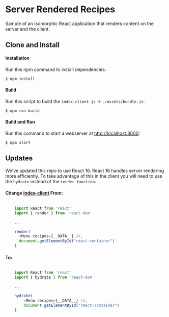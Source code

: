 Server Rendered Recipes
=======================
Sample of an Isomorphic React application that renders content on the server and the client.

Clone and Install
-------------

#### Installation
Run this npm command to install dependencies:
```
$ npm install
```

#### Build
Run this script to build the `index-client.js` -> `./assets/bundle.js`:
```
$ npm run build
```

#### Build and Run
Run this command to start a webserver at [http://localhost:3000](http://localhost:3000):
```
$ npm start
```

Updates
--------
We've updated this repo to use React 16. React 16 handles server rendering more efficiently.
To take advantage of this in the client you will need to use the `hydrate` instead
of the `render function`.

#### Change [index-client](https://github.com/MoonHighway/learning-react/blob/master/chapter-12/server-render-recipes/index-client.js) From:
```javascript

    import React from 'react'
    import { render } from 'react-dom'

    ...

    render(
      <Menu recipes={__DATA__} />,
      document.getElementById("react-container")
    )

```

#### To:
```javascript

    import React from 'react'
    import { hydrate } from 'react-dom'

    ...

    hydrate(
        <Menu recipes={__DATA__} />,
        document.getElementById("react-container")
    )

```

